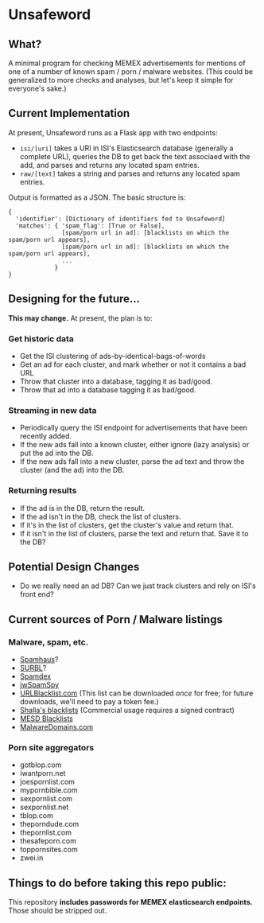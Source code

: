 # Unsafeword
## What?
A minimal program for checking MEMEX advertisements for mentions of one of a number of known spam / porn / malware 
websites. (This could be generalized to more checks and analyses, but let's keep it simple for everyone's sake.)
 
## Current Implementation

At present, Unsafeword runs as a Flask app with two endpoints:
* `isi/[uri]` takes a URI in ISI's Elasticsearch database (generally a complete URL), queries the DB to get back the 
text associaed with the add, and parses and returns any located spam entries.
* `raw/[text]` takes a string and parses and returns any located spam entries.

Output is formatted as a JSON. The basic structure is:
```
{
  'identifier': [Dictionary of identifiers fed to Unsafeword]
  'matches': { 'spam_flag': [True or False],
               [spam/porn url in ad]: [blacklists on which the spam/porn url appears],
               [spam/porn url in ad]: [blacklists on which the spam/porn url appears],
               ...
             }
}
```

## Designing for the future...
**This may change.** At present, the plan is to:

### Get historic data
* Get the ISI clustering of ads-by-identical-bags-of-words
* Get an ad for each cluster, and mark whether or not it contains a bad URL
* Throw that cluster into a database, tagging it as bad/good.
* Throw that ad into a database tagging it as bad/good.

### Streaming in new data
* Periodically query the ISI endpoint for advertisements that have been recently added.
* If the new ads fall into a known cluster, either ignore (lazy analysis) or put the ad into the DB.
* If the new ads fall into a new cluster, parse the ad text and throw the cluster (and the ad) into the DB.

### Returning results
* If the ad is in the DB, return the result.
* If the ad isn't in the DB, check the list of clusters.
 * If it's in the list of clusters, get the cluster's value and return that.
 * If it isn't in the list of clusters, parse the text and return that. Save it to the DB?
 
## Potential Design Changes
* Do we really need an ad DB? Can we just track clusters and rely on ISI's front end?


## Current sources of Porn / Malware listings
### Malware, spam, etc.
* [Spamhaus](https://www.spamhaus.org/)?
* [SURBL](http://www.surbl.org/)?
* [Spamdex](http://www.spamdex.co.uk/)
* [jwSpamSpy](http://joewein.net/bl-log/bl-log.htm)
* [URLBlacklist.com](http://urlblacklist.com/) (This list can be downloaded *once* for free; for future downloads, 
we'll need to pay a token fee.)
* [Shalla's blacklists](http://www.shallalist.de/) (Commercial usage requires a signed contract)
* [MESD Blacklists](http://www.squidguard.org/blacklists.html)
* [MalwareDomains.com](http://www.malwaredomains.com/)

### Porn site aggregators
* gotblop.com
* iwantporn.net
* joespornlist.com
* mypornbible.com
* sexpornlist.com
* sexpornlist.net
* tblop.com
* theporndude.com
* thepornlist.com
* thesafeporn.com
* toppornsites.com
* zwei.in


## Things to do before taking this repo public:
This repository **includes passwords for MEMEX elasticsearch endpoints.** Those should be stripped out.